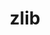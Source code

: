 ---
title: "zlib"
layout: cache
categories: [package, develop]
meta: {"compilers": ["apple-clang@16.0.0", "gcc@11.4.0", "gcc@13.2.0"], "num_specs": 18, "num_specs_by_stack": {"developer-tools-darwin": 7, "e4s": 7, "ml-linux-x86_64-rocm": 4, "root": 18}, "oss": ["sequoia", "ubuntu22.04", "ubuntu24.04"], "platforms": ["darwin", "linux"], "stacks": ["developer-tools-darwin", "e4s", "ml-linux-x86_64-rocm", "root"], "targets": ["aarch64", "x86_64_v3"], "versions": ["1.3.1"]}
spec_details: [{"compiler": "apple-clang@16.0.0", "hash": "7sdgdhite2ljj4x7i5xv7uxc2ztrokgn", "os": "sequoia", "platform": "darwin", "size": "-", "stacks": ["developer-tools-darwin", "root"], "target": "aarch64", "variants": ["build_system=makefile", "+optimize", "+pic", "+shared"], "versions": ["1.3.1"]}, {"compiler": "gcc@11.4.0", "hash": "bsro6u5u56kit7fjwrankzdo27jnzqfw", "os": "ubuntu22.04", "platform": "linux", "size": "-", "stacks": ["e4s", "root"], "target": "x86_64_v3", "variants": ["build_system=makefile", "+optimize", "+pic", "+shared"], "versions": ["1.3.1"]}, {"compiler": "gcc@13.2.0", "hash": "bx25f6ebwn52kaqcawb3o6zyo6hlvxsp", "os": "ubuntu24.04", "platform": "linux", "size": "-", "stacks": ["ml-linux-x86_64-rocm", "root"], "target": "x86_64_v3", "variants": ["build_system=makefile", "+optimize", "+pic", "+shared"], "versions": ["1.3.1"]}, {"compiler": "apple-clang@16.0.0", "hash": "drwnk4gx4zzrwcuihsk67eomqj42oddc", "os": "sequoia", "platform": "darwin", "size": "-", "stacks": ["developer-tools-darwin", "root"], "target": "aarch64", "variants": ["build_system=makefile", "+optimize", "+pic", "+shared"], "versions": ["1.3.1"]}, {"compiler": "apple-clang@16.0.0", "hash": "f3grk5jgjetblajsgbetqfm4d5e36bgn", "os": "sequoia", "platform": "darwin", "size": "-", "stacks": ["developer-tools-darwin", "root"], "target": "aarch64", "variants": ["build_system=makefile", "+optimize", "+pic", "+shared"], "versions": ["1.3.1"]}, {"compiler": "gcc@11.4.0", "hash": "imivy4yfm6awxidkczy576ovkb2nybr5", "os": "ubuntu22.04", "platform": "linux", "size": "-", "stacks": ["e4s", "root"], "target": "x86_64_v3", "variants": ["build_system=makefile", "+optimize", "+pic", "+shared"], "versions": ["1.3.1"]}, {"compiler": "apple-clang@16.0.0", "hash": "lfzf2bqkz2nvvsjuzxkmzaazpw7itb3l", "os": "sequoia", "platform": "darwin", "size": "-", "stacks": ["developer-tools-darwin", "root"], "target": "aarch64", "variants": ["build_system=makefile", "+optimize", "+pic", "+shared"], "versions": ["1.3.1"]}, {"compiler": "gcc@13.2.0", "hash": "n5mtx7tcrev5nt4dbzvbri2q63mt6d3f", "os": "ubuntu24.04", "platform": "linux", "size": "-", "stacks": ["ml-linux-x86_64-rocm", "root"], "target": "x86_64_v3", "variants": ["build_system=makefile", "+optimize", "+pic", "+shared"], "versions": ["1.3.1"]}, {"compiler": "gcc@11.4.0", "hash": "njymqrovz6nlbodjo7gsskihw43hd7hr", "os": "ubuntu22.04", "platform": "linux", "size": "-", "stacks": ["e4s", "root"], "target": "x86_64_v3", "variants": ["build_system=makefile", "+optimize", "+pic", "+shared"], "versions": ["1.3.1"]}, {"compiler": "gcc@13.2.0", "hash": "nkcdqgtjzuus6w552a752y5rlrdwerxz", "os": "ubuntu24.04", "platform": "linux", "size": "-", "stacks": ["ml-linux-x86_64-rocm", "root"], "target": "x86_64_v3", "variants": ["build_system=makefile", "+optimize", "+pic", "+shared"], "versions": ["1.3.1"]}, {"compiler": "apple-clang@16.0.0", "hash": "ond7f4eo2eiga5qnm3yuwxu5ynerhruv", "os": "sequoia", "platform": "darwin", "size": "-", "stacks": ["developer-tools-darwin", "root"], "target": "aarch64", "variants": ["build_system=makefile", "+optimize", "+pic", "+shared"], "versions": ["1.3.1"]}, {"compiler": "apple-clang@16.0.0", "hash": "qu32u5da7wt2t5u5elhdbiwsuqkbbmbu", "os": "sequoia", "platform": "darwin", "size": "-", "stacks": ["developer-tools-darwin", "root"], "target": "aarch64", "variants": ["build_system=makefile", "+optimize", "+pic", "+shared"], "versions": ["1.3.1"]}, {"compiler": "gcc@11.4.0", "hash": "qutueithza4nxd3xqdirvstinmhtj437", "os": "ubuntu22.04", "platform": "linux", "size": "-", "stacks": ["e4s", "root"], "target": "x86_64_v3", "variants": ["build_system=makefile", "+optimize", "+pic", "+shared"], "versions": ["1.3.1"]}, {"compiler": "gcc@11.4.0", "hash": "vfbaceu3gfggmmqtra5b3drixarn4rtq", "os": "ubuntu22.04", "platform": "linux", "size": "-", "stacks": ["e4s", "root"], "target": "x86_64_v3", "variants": ["build_system=makefile", "+optimize", "+pic", "+shared"], "versions": ["1.3.1"]}, {"compiler": "gcc@11.4.0", "hash": "w67gqtoq4fslr7vqdyokanfjgr7qjpfo", "os": "ubuntu22.04", "platform": "linux", "size": "-", "stacks": ["e4s", "root"], "target": "x86_64_v3", "variants": ["build_system=makefile", "+optimize", "+pic", "+shared"], "versions": ["1.3.1"]}, {"compiler": "apple-clang@16.0.0", "hash": "wu44alqklimqsjobys5gwmp2e72dbx7l", "os": "sequoia", "platform": "darwin", "size": "-", "stacks": ["developer-tools-darwin", "root"], "target": "aarch64", "variants": ["build_system=makefile", "+optimize", "+pic", "+shared"], "versions": ["1.3.1"]}, {"compiler": "gcc@11.4.0", "hash": "xayh7e5jsfec4tmosiv6d7i7ziaaxyjs", "os": "ubuntu22.04", "platform": "linux", "size": "-", "stacks": ["e4s", "root"], "target": "x86_64_v3", "variants": ["build_system=makefile", "+optimize", "+pic", "+shared"], "versions": ["1.3.1"]}, {"compiler": "gcc@13.2.0", "hash": "zr6i4eyqnxhux765nqr4fpsh5v4fcj5t", "os": "ubuntu24.04", "platform": "linux", "size": "-", "stacks": ["ml-linux-x86_64-rocm", "root"], "target": "x86_64_v3", "variants": ["build_system=makefile", "+optimize", "+pic", "+shared"], "versions": ["1.3.1"]}]
---